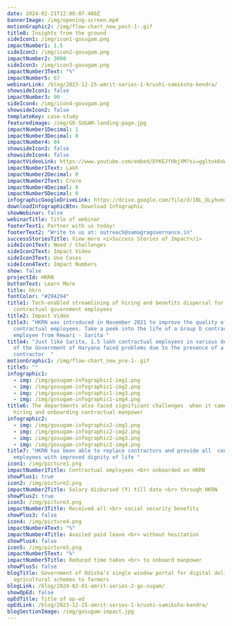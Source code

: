 ```yaml
---
date: 2024-02-21T12:08:07.408Z
bannerImage: /img/opening-screen.mp4
motionGraphic2: /img/flow-chart_new_post-1-.gif
title8: Insights from the ground
sideIcon1: /img/icon1-gosugam.png
impactNumber1: 1.5
sideIcon2: /img/icon2-gosugam.png
impactNumber2: 3000
sideIcon3: /img/icon3-gosugam.png
impactNumber3Text: "%"
impactNumber5: 67
webinarLink: /blog/2023-12-25-amrit-series-1-krushi-samiksha-kendra/
showsideIcon1: false
impactNumber3: 90
sideIcon4: /img/icon4-gosugam.png
showsideIcon2: false
templateKey: case-study
featuredimage: /img/GO-SUGAM-landing-page.jpg
impactNumber1Decimal: 1
impactNumber3Decimal: 0
impactNumber4: 84
showsideIcon3: false
showsideIcon4: false
impactVideoLink: https://www.youtube.com/embed/DYKEJfHbjVM?si=ggltnk6nWh966wG_
impactNumber1Text: Lakh
impactNumber2Decimal: 0
impactNumber2Text: Crore
impactNumber4Decimal: 0
impactNumber5Decimal: 0
infographicGoogleDriveLink: https://drive.google.com/file/d/1BL_OLyhvmrt9BsOCiSya-6UEOhJAAyyr/view?usp=drive_link
downloadInfographicBtn: Download Infographic
showWebinar: false
webinarTitle: Title of webinar
footerText1: Partner with us today!
footerText2: "Write to us at: outreach@samagragovernance.in"
successStoriesTitle: View more <i>Success Stories of Impact</i>
sideIcon1Text: Need / Challenges
sideIcon2Text: Impact Video
sideIcon3Text: Use Cases
sideIcon4Text: Impact Numbers
show: false
projectId: HKRN
buttonText: Learn More
title: hkrn
fontColor: "#294294"
title1: Tech-enabled streamlining of hiring and benefits dispersal for
  contractual government employees
title2: Impact Video
title3: "HKRN was introduced in November 2021 to improve the quality of life of
  contractual employees. Take a peek into the life of a Group D contractual
  employee from Rewari - Sarita "
title4: "Just like Sarita, 1.5 lakh contractual employees in various departments
  of the Government of Haryana faced problems due to the presence of a
  contractor  "
motionGraphic1: /img/flow-chart_new_pre-1-.gif
title5: ""
infographic1:
  - img: /img/gosugam-infographic1-img1.png
  - img: /img/gosugam-infographic1-img2.png
  - img: /img/gosugam-infographic1-img3.png
  - img: /img/gosugam-infographic1-img4.png
title6: The departments also faced significant challenges  when it came to
  hiring and onboarding contractual manpower
infographic2:
  - img: /img/gosugam-infographic2-img1.png
  - img: /img/gosugam-infographic2-img2.png
  - img: /img/gosugam-infographic2-img3.png
  - img: /img/gosugam-infographic2-img4.png
title7: "HKRN has been able to replace contractors and provide all  contractual
  employees with improved dignity of life "
icon1: /img/picture1.png
impactNumber1Title: Contractual employees <br> onboarded on HKRN
showPlus1: true
icon2: /img/picture2.png
impactNumber2Title: Salary disbursed (₹) till date <br> through HKRN
showPlus2: true
icon3: /img/picture3.png
impactNumber3Title: Received all <br> social security benefits
showPlus3: false
icon4: /img/picture4.png
impactNumber4Text: "%"
impactNumber4Title: Availed paid leave <br> without hesitation
showPlus4: false
icon5: /img/picture5.png
impactNumber5Text: "%"
impactNumber5Title: Reduced time taken <br> to onboard manpower
showPlus5: false
blogTitle: Government of Odisha’s single window portal for digital delivery of
  agricultural schemes to farmers
blogLink: /blog/2024-02-01-amrit-series-2-go-sugam/
showOpEd: false
opEdTitle: Title of op-ed
opEdLink: /blog/2023-12-25-amrit-series-1-krushi-samiksha-kendra/
blogSectionImage: /img/gosugam-impact.jpg
---
```

